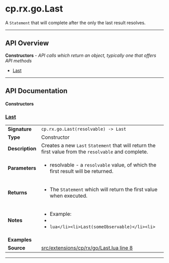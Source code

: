 # cp.rx.go.Last

A `Statement` that will complete after the only the last result resolves.

---

## API Overview
**Constructors** - _API calls which return an object, typically one that offers API methods_
 * [Last](#last)


---

## API Documentation

#### Constructors


### [Last](#last)

|                                             |                                                                                     |
| --------------------------------------------|-------------------------------------------------------------------------------------|
| **Signature**                               | `cp.rx.go.Last(resolvable) -> Last`                                                                    |
| **Type**                                    | Constructor                                                                     |
| **Description**                             | Creates a new `Last` `Statement` that will return the first value from the `resolvable` and complete.                                                                     |
| **Parameters**                              | <ul><li>resolvable  - a `resolvable` value, of which the first result will be returned.</li></ul> |
| **Returns**                                 | <ul><li>The `Statement` which will return the first value when executed.</li></ul>          |
| **Notes**                                   | <ul><li>Example:</li><li></li><li>```lua</li><li>Last(someObservable)</li><li>```</li></ul> |
| **Examples**                                | <ul></ul> |
| **Source**                                  | [src/extensions/cp/rx/go/Last.lua line 8](https://github.com/CommandPost/CommandPost/blob/develop/src/extensions/cp/rx/go/Last.lua#L8) |

---

